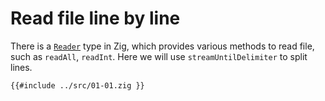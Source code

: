 # Read file line by line

There is a [`Reader`] type in Zig, which provides various methods to read file, such as `readAll`, `readInt`. Here we will use `streamUntilDelimiter` to split lines.

```zig
{{#include ../src/01-01.zig }}
```

[`reader`]: https://ziglang.org/documentation/0.14.0/std/#std.io.Reader

